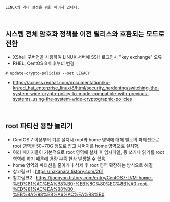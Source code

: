 ~~~
LINUX의 기타 설정을 위한 페이지 입니다. 
~~~
<br>

## 시스템 전체 암호화 정책을 이전 릴리스와 호환되는 모드로 전환
- XShell 구버전을 사용하여 LINUX 서버에 SSH 로그인시 "key exchange" 오류
- RHEL, CentOS 8 이후부터 변경
```shell
# update-crypto-policies --set LEGACY
```
- https://access.redhat.com/documentation/ko-kr/red_hat_enterprise_linux/8/html/security_hardening/switching-the-system-wide-crypto-policy-to-mode-compatible-with-previous-systems_using-the-system-wide-cryptographic-policies
<br>

## root 파티션 용량 늘리기
- CentOS 7 이상부터 기본 설치시 root와 home 영역에 대해 별도의 파티션으로 root 영역을 50~70G 정도로 잡고 나머지를 home 영역으로 설치함.
- 여러 패키지들이 기본적으로 root 영역에 설치 후 임시파일, 등 쓰거나 읽기를 root 영역에 하기 때문에 용량 부족 현상 발생할 수 있음.
- home 영역의 파티션을 줄이거나 삭제 후 root 영역 확장하는 방식으로 해결
- 참고링크1 : https://nakanara.tistory.com/261
- 참고링크2 : https://joonyon.tistory.com/entry/CentOS7-LVM-home-%ED%81%AC%EA%B8%B0-%EB%8C%80%EC%8B%A0-root-%ED%81%AC%EA%B8%B0-%EB%8A%98%EB%A6%AC%EA%B8%B0
  
